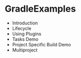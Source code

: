 # GradleExamples
* Introduction
* Lifecycle
* Using Plugins
* Tasks Demo
* Project Specific Build Demo
* Multiproject
